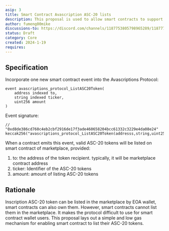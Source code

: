 ```yaml
---
asip: 3
title: Smart Contract Avascription ASC-20 lists
description: This proposal is used to allow smart contracts to support ASC-20 lists 
author: fumeng00mike
discussions-to: https://discord.com/channels/1187753805798965289/1187772213278015568
status: Draft
category: Core
created: 2024-1-19
requires: 
---
```


## Specification
Incorporate one new smart contract event into the Avascriptions Protocol:
```solidity
event avascriptions_protocol_ListASC20Token(
    address indexed to,
    string indexed ticker,
    uint256 amount
)
```
Event signature:
```solidity
// "0xd8de386cd760c4eb2cbf2916de17f3ade460658204bcc61332c3229e4da08e24"
keccak256("avascriptions_protocol_ListASC20Token(addresss,string,uint256)");
```
When a contract emits this event, valid ASC-20 tokens will be listed on smart contract of marketplace, provided:

1. to: the address of the token recipient. typically, it will be marketplace contract address
2. ticker: Identifier of the ASC-20 tokens
3. amount: amount of listing ASC-20 tokens

## Rationale
Inscription ASC-20 token can be listed in the marketplace by EOA wallet, smart contracts can also own them. However, smart contracts cannot list them in the marketplace.
It makes the protocol difficult to use for smart contract wallet users.
This proposal lays out a simple and low gas mechanism for enabling smart contract to list their ASC-20 tokens.